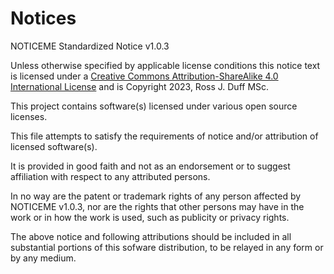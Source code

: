 # Notices
NOTICEME Standardized Notice v1.0.3

Unless otherwise specified by applicable license conditions this notice text is licensed under a <a rel="license" href="http://creativecommons.org/licenses/by-sa/4.0/">Creative Commons Attribution-ShareAlike 4.0 International License</a> and is Copyright 2023, Ross J. Duff MSc.

This project contains software(s) licensed under various open source licenses.

This file attempts to satisfy the requirements of notice and/or attribution of
licensed software(s).

It is provided in good faith and not as an endorsement or to suggest affiliation
with respect to any attributed persons.

In no way are the patent or trademark rights of any person affected by NOTICEME v1.0.3,
nor are the rights that other persons may have in the work or in how the work is
used, such as publicity or privacy rights.

The above notice and following attributions should be included in all substantial
portions of this sofware distribution, to be relayed in any form or by any medium.

